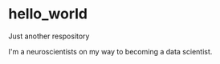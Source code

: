 # hello_world
Just another respository

I'm a neuroscientists on my way to becoming a data scientist.
